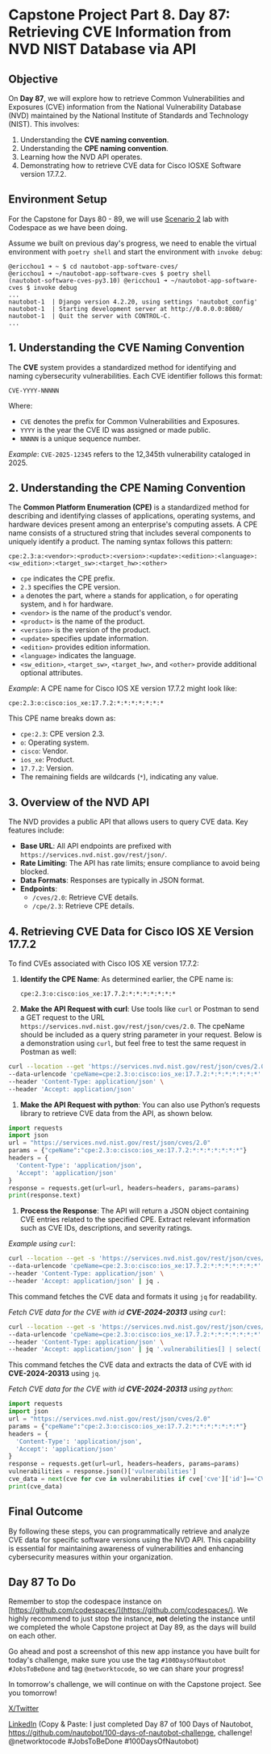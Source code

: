 # Capstone Project Part 8. Day 87: Retrieving CVE Information from NVD NIST Database via API

## Objective

On **Day 87**, we will explore how to retrieve Common Vulnerabilities and Exposures (CVE) information from the National Vulnerability Database (NVD) maintained by the National Institute of Standards and Technology (NIST). This involves:

1. Understanding the **CVE naming convention**.
2. Understanding the **CPE naming convention**.
3. Learning how the NVD API operates.
4. Demonstrating how to retrieve CVE data for Cisco IOSXE Software version 17.7.2.

## Environment Setup

For the Capstone for Days 80 - 89, we will use [Scenario 2](../Lab_Setup/scenario_2_setup/README.md) lab with Codespace as we have been doing. 

Assume we built on previous day's progress, we need to enable the virtual environment with `poetry shell` and start the environment with `invoke debug`: 

```
@ericchou1 ➜ ~ $ cd nautobot-app-software-cves/
@ericchou1 ➜ ~/nautobot-app-software-cves $ poetry shell
(nautobot-software-cves-py3.10) @ericchou1 ➜ ~/nautobot-app-software-cves $ invoke debug
...
nautobot-1  | Django version 4.2.20, using settings 'nautobot_config'
nautobot-1  | Starting development server at http://0.0.0.0:8080/
nautobot-1  | Quit the server with CONTROL-C.
...
```

## 1. Understanding the CVE Naming Convention

The **CVE** system provides a standardized method for identifying and naming cybersecurity vulnerabilities. Each CVE identifier follows this format:

```
CVE-YYYY-NNNNN
```

Where:
- `CVE` denotes the prefix for Common Vulnerabilities and Exposures.
- `YYYY` is the year the CVE ID was assigned or made public.
- `NNNNN` is a unique sequence number.

*Example*: `CVE-2025-12345` refers to the 12,345th vulnerability cataloged in 2025.

## 2. Understanding the CPE Naming Convention

The **Common Platform Enumeration (CPE)** is a standardized method for describing and identifying classes of applications, operating systems, and hardware devices present among an enterprise's computing assets. A CPE name consists of a structured string that includes several components to uniquely identify a product. The naming syntax follows this pattern:

```
cpe:2.3:a:<vendor>:<product>:<version>:<update>:<edition>:<language>:<sw_edition>:<target_sw>:<target_hw>:<other>
```

- `cpe` indicates the CPE prefix.
- `2.3` specifies the CPE version.
- `a` denotes the part, where `a` stands for application, `o` for operating system, and `h` for hardware.
- `<vendor>` is the name of the product's vendor.
- `<product>` is the name of the product.
- `<version>` is the version of the product.
- `<update>` specifies update information.
- `<edition>` provides edition information.
- `<language>` indicates the language.
- `<sw_edition>`, `<target_sw>`, `<target_hw>`, and `<other>` provide additional optional attributes.

*Example*: A CPE name for Cisco IOS XE version 17.7.2 might look like:

```
cpe:2.3:o:cisco:ios_xe:17.7.2:*:*:*:*:*:*:*
```

This CPE name breaks down as:
- `cpe:2.3`: CPE version 2.3.
- `o`: Operating system.
- `cisco`: Vendor.
- `ios_xe`: Product.
- `17.7.2`: Version.
- The remaining fields are wildcards (`*`), indicating any value.

## 3. Overview of the NVD API

The NVD provides a public API that allows users to query CVE data. Key features include:

- **Base URL**: All API endpoints are prefixed with `https://services.nvd.nist.gov/rest/json/`.
- **Rate Limiting**: The API has rate limits; ensure compliance to avoid being blocked.
- **Data Formats**: Responses are typically in JSON format.
- **Endpoints**:
  - `/cves/2.0`: Retrieve CVE details.
  - `/cpe/2.3`: Retrieve CPE details.

## 4. Retrieving CVE Data for Cisco IOS XE Version 17.7.2

To find CVEs associated with Cisco IOS XE version 17.7.2:

1. **Identify the CPE Name**: As determined earlier, the CPE name is:
   ```
   cpe:2.3:o:cisco:ios_xe:17.7.2:*:*:*:*:*:*:*
   ```

1. **Make the API Request with curl**: Use tools like `curl` or Postman to send a GET request to the URL `https://services.nvd.nist.gov/rest/json/cves/2.0`. The cpeName should be included as a query string parameter in your request. Below is a demonstration using `curl`, but feel free to test the same request in Postman as well:

```bash
curl --location --get 'https://services.nvd.nist.gov/rest/json/cves/2.0' \
--data-urlencode 'cpeName=cpe:2.3:o:cisco:ios_xe:17.7.2:*:*:*:*:*:*:*' \
--header 'Content-Type: application/json' \
--header 'Accept: application/json'
```

1. **Make the API Request with python**: You can also use Python’s requests library to retrieve CVE data from the API, as shown below.

```python
import requests
import json
url = "https://services.nvd.nist.gov/rest/json/cves/2.0"
params = {"cpeName":"cpe:2.3:o:cisco:ios_xe:17.7.2:*:*:*:*:*:*:*"}
headers = {
  'Content-Type': 'application/json',
  'Accept': 'application/json'
}
response = requests.get(url=url, headers=headers, params=params)
print(response.text)
```

1. **Process the Response**: The API will return a JSON object containing CVE entries related to the specified CPE. Extract relevant information such as CVE IDs, descriptions, and severity ratings.

*Example using `curl`*:

```bash
curl --location --get -s 'https://services.nvd.nist.gov/rest/json/cves/2.0' \
--data-urlencode 'cpeName=cpe:2.3:o:cisco:ios_xe:17.7.2:*:*:*:*:*:*:*' \
--header 'Content-Type: application/json' \
--header 'Accept: application/json' | jq .
```

This command fetches the CVE data and formats it using `jq` for readability.

*Fetch CVE data for the CVE with id **CVE-2024-20313** using `curl`*:

```bash
curl --location --get -s 'https://services.nvd.nist.gov/rest/json/cves/2.0' \
--data-urlencode 'cpeName=cpe:2.3:o:cisco:ios_xe:17.7.2:*:*:*:*:*:*:*' \
--header 'Content-Type: application/json' \
--header 'Accept: application/json' | jq '.vulnerabilities[] | select(.cve.id == "CVE-2024-20313")'
```

This command fetches the CVE data and extracts the data of CVE with id **CVE-2024-20313** using `jq`.

*Fetch CVE data for the CVE with id **CVE-2024-20313** using `python`*:

```python
import requests
import json
url = "https://services.nvd.nist.gov/rest/json/cves/2.0"
params = {"cpeName":"cpe:2.3:o:cisco:ios_xe:17.7.2:*:*:*:*:*:*:*"}
headers = {
  'Content-Type': 'application/json',
  'Accept': 'application/json'
}
response = requests.get(url=url, headers=headers, params=params)
vulnerabilities = response.json()['vulnerabilities']
cve_data = next(cve for cve in vulnerabilities if cve['cve']['id']=='CVE-2024-20313')
print(cve_data)
```

## Final Outcome

By following these steps, you can programmatically retrieve and analyze CVE data for specific software versions using the NVD API. This capability is essential for maintaining awareness of vulnerabilities and enhancing cybersecurity measures within your organization.

## Day 87 To Do

Remember to stop the codespace instance on [https://github.com/codespaces/](https://github.com/codespaces/). We highly recommend to just stop the instance, **not** deleting the instance until we completed the whole Capstone project at Day 89, as the days will build on each other.  

Go ahead and post a screenshot of this new app instance you have built for today's challenge, make sure you use the tag `#100DaysOfNautobot` `#JobsToBeDone` and tag `@networktocode`, so we can share your progress! 

In tomorrow's challenge, we will continue on with the Capstone project. See you tomorrow! 

[X/Twitter](<https://twitter.com/intent/tweet?url=https://github.com/nautobot/100-days-of-nautobot&text=I+just+completed+Day+87+of+the+100+days+of+nautobot+challenge+!&hashtags=100DaysOfNautobot,JobsToBeDone>)

[LinkedIn](https://www.linkedin.com/) (Copy & Paste: I just completed Day 87 of 100 Days of Nautobot, https://github.com/nautobot/100-days-of-nautobot-challenge, challenge! @networktocode #JobsToBeDone #100DaysOfNautobot) 

